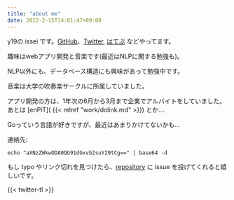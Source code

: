 ```yaml
---
title: "about me"
date: 2022-2-15T14:01:47+09:00
---
```



y19の issei です。[GitHub](https://github.com/Issei0804-ie)、[Twitter](https://twitter.com/iLP_isse), [はてぶ](https://issei-ie.hatenablog.com/) などやってます。

趣味はwebアプリ開発と音楽です(最近はNLPに関する勉強も)。

NLP以外にも、データベース構造にも興味があって勉強中です。

音楽は大学の吹奏楽サークルに所属していました。

アプリ開発の方は、1年次の6月から3月まで企業でアルバイトをしていました。
あとは [enPiT]( {{< relref "work/dolink.md" >}}) とか..．

Goっていう言語が好きですが、最近はあまりかけてないかも...


連絡先:

 `echo "aXNzZWkwODA0QG91dGxvb2suY29tCg==" | base64 -d`


もし typo やリンク切れを見つけたら、[repository](https://github.com/Issei0804-ie/blog) に issue を投げてくれると嬉しいです。

{{< twitter-tl >}}

